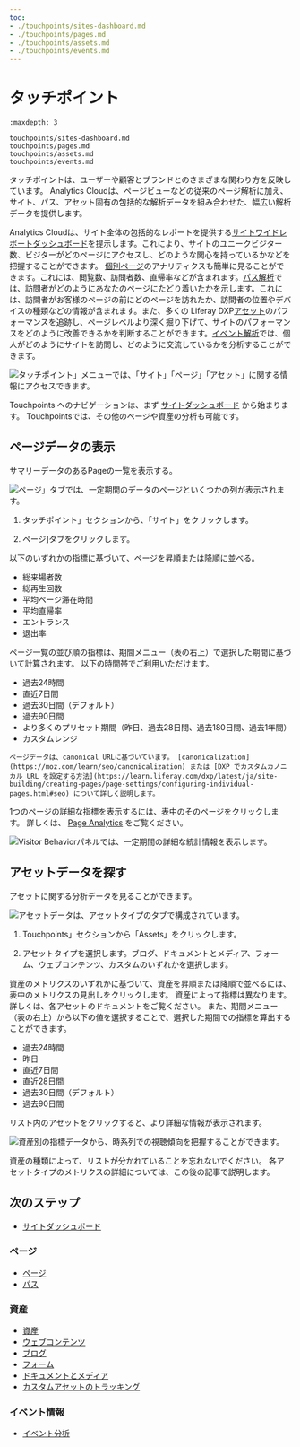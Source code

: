 ```yaml
---
toc:
- ./touchpoints/sites-dashboard.md
- ./touchpoints/pages.md
- ./touchpoints/assets.md
- ./touchpoints/events.md
---
```

# タッチポイント

```{toctree}
:maxdepth: 3

touchpoints/sites-dashboard.md
touchpoints/pages.md
touchpoints/assets.md
touchpoints/events.md
```

タッチポイントは、ユーザーや顧客とブランドとのさまざまな関わり方を反映しています。 Analytics Cloudは、ページビューなどの従来のページ解析に加え、サイト、パス、アセット固有の包括的な解析データを組み合わせた、幅広い解析データを提供します。

Analytics Cloudは、サイト全体の包括的なレポートを提供する[サイトワイドレポートダッシュボード](./touchpoints/sites-dashboard.md)を提示します。これにより、サイトのユニークビジター数、ビジターがどのページにアクセスし、どのような関心を持っているかなどを把握することができます。 [個別ページ](./touchpoints/pages/pages.md)のアナリティクスも簡単に見ることができます。これには、閲覧数、訪問者数、直帰率などが含まれます。[パス解析](./touchpoints/pages/paths.md)では、訪問者がどのようにあなたのページにたどり着いたかを示します。これには、訪問者がお客様のページの前にどのページを訪れたか、訪問者の位置やデバイスの種類などの情報が含まれます。また、多くの Liferay DXP[アセット](./touchpoints/assets/assets.md)のパフォーマンスを追跡し、ページレベルより深く掘り下げて、サイトのパフォーマンスをどのように改善できるかを判断することができます。[イベント解析](./touchpoints/events/events-analysis.md)では、個人がどのようにサイトを訪問し、どのように交流しているかを分析することができます。

![タッチポイント」メニューでは、「サイト」「ページ」「アセット」に関する情報にアクセスできます。](./touchpoints/images/01.png)

Touchpoints へのナビゲーションは、まず [サイトダッシュボード](./touchpoints/sites-dashboard.md) から始まります。 Touchpointsでは、その他のページや資産の分析も可能です。

## ページデータの表示

サマリーデータのあるPageの一覧を表示する。

![ページ」タブでは、一定期間のデータのページといくつかの列が表示されます。](./touchpoints/images/02.png)

1. タッチポイント」セクションから、「サイト」をクリックします。

1. ページ]タブをクリックします。

以下のいずれかの指標に基づいて、ページを昇順または降順に並べる。

* 総来場者数
* 総再生回数
* 平均ページ滞在時間
* 平均直帰率
* エントランス
* 退出率

ページ一覧の並び順の指標は、期間メニュー（表の右上）で選択した期間に基づいて計算されます。 以下の時間帯でご利用いただけます。

* 過去24時間
* 直近7日間
* 過去30日間（デフォルト）
* 過去90日間
* より多くのプリセット期間（昨日、過去28日間、過去180日間、過去1年間）
* カスタムレンジ

```{note}
ページデータは、canonical URLに基づいています。 [canonicalization](https://moz.com/learn/seo/canonicalization) または [DXP でカスタムカノニカル URL を設定する方法](https://learn.liferay.com/dxp/latest/ja/site-building/creating-pages/page-settings/configuring-individual-pages.html#seo) について詳しく説明します。
```

1つのページの詳細な指標を表示するには、表中のそのページをクリックします。 詳しくは、 [Page Analytics](./touchpoints/pages/pages.md) をご覧ください。

![Visitor Behaviorパネルでは、一定期間の詳細な統計情報を表示します。](./touchpoints/images/03.png)


## アセットデータを探す

アセットに関する分析データを見ることができます。

![アセットデータは、アセットタイプのタブで構成されています。](./touchpoints/images/04.png)

1. Touchpoints」セクションから「Assets」をクリックします。

1. アセットタイプを選択します。ブログ、ドキュメントとメディア、フォーム、ウェブコンテンツ、カスタムのいずれかを選択します。

資産のメトリクスのいずれかに基づいて、資産を昇順または降順で並べるには、表中のメトリクスの見出しをクリックします。 資産によって指標は異なります。 詳しくは、各アセットのドキュメントをご覧ください。 また、期間メニュー（表の右上）から以下の値を選択することで、選択した期間での指標を算出することができます。

* 過去24時間
* 昨日
* 直近7日間
* 直近28日間
* 過去30日間（デフォルト）
* 過去90日間

リスト内のアセットをクリックすると、より詳細な情報が表示されます。

![資産別の指標データから、時系列での視聴傾向を把握することができます。](./touchpoints/images/05.png)

資産の種類によって、リストが分かれていることを忘れないでください。 各アセットタイプのメトリクスの詳細については、この後の記事で説明します。

## 次のステップ

- [サイトダッシュボード](./touchpoints/sites-dashboard.md)

### ページ

- [ページ](./touchpoints/pages/pages.md)
- [パス](./touchpoints/pages/paths.md)

### 資産

- [資産](./touchpoints/assets/assets.md)
- [ウェブコンテンツ](./touchpoints/assets/web-content.md)
- [ブログ](./touchpoints/assets/blogs.md)
- [フォーム](./touchpoints/assets/forms.md)
- [ドキュメントとメディア](./touchpoints/assets/documents-and-media.md)
- [カスタムアセットのトラッキング](./touchpoints/assets/tracking-custom-assets.md)

### イベント情報

- [イベント分析](./touchpoints/events/events-analysis.md)